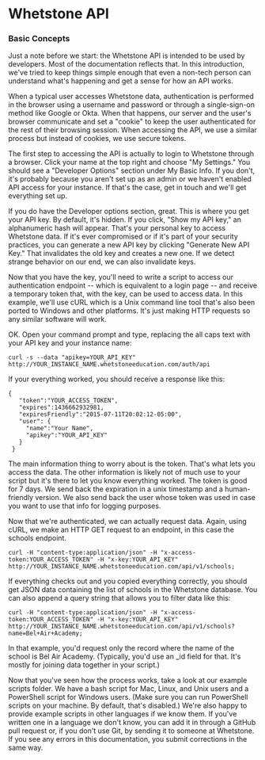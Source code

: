 # Whetstone API

### Basic Concepts 
Just a note before we start: the Whetstone API is intended to be used by developers. Most of the documentation reflects that. In this introduction, we've tried to keep things simple enough that even a non-tech person can understand what's happening and get a sense for how an API works. 

When a typical user accesses Whetstone data, authentication is performed in the browser using a username and password or through a single-sign-on method like Google or Okta.  When that happens, our server and the user's browser communicate and set a "cookie" to keep the user authenticated for the rest of their browsing session.  When accessing the API, we use a similar process but instead of cookies, we use secure tokens.  

The first step to accessing the API is actually to login to Whetstone through a browser.  Click your name at the top right and choose "My Settings."  You should see a "Developer Options" section under My Basic Info.  If you don't, it's probably because you aren't set up as an admin or we haven't enabled API access for your instance.  If that's the case, get in touch and we'll get everything set up.  

If you do have the Developer options section, great.  This is where you get your API key.  By default, it's hidden.  If you click, "Show my API key," an alphanumeric hash will appear.  That's your personal key to access Whetstone data.  If it's ever compromised or if it's part of your security practices, you can generate a new API key by clicking "Generate New API Key." That invalidates the old key and creates a new one.  If we detect strange behavior on our end, we can also invalidate keys. 

Now that you have the key, you'll need to write a script to access our authentication endpoint -- which is equivalent to a login page -- and receive a temporary token that, with the key, can be used to access data.  In this example, we'll use cURL which is a Unix command line tool that's also been ported to Windows and other platforms.  It's just making HTTP requests so any similar software will work.  

OK. Open your command prompt and type, replacing the all caps text with your API key and your instance name:
````
curl -s --data "apikey=YOUR_API_KEY" http://YOUR_INSTANCE_NAME.whetstoneeducation.com/auth/api
````
If your everything worked, you should receive a response like this:
````
{
   "token":"YOUR_ACCESS_TOKEN",
   "expires":1436662932981,
   "expiresFriendly":"2015-07-11T20:02:12-05:00",
   "user": {
     "name":"Your Name",
     "apikey":"YOUR_API_KEY"
   }
 }
````
The main information thing to worry about is the token. That's what lets you access the data.  The other information is likely not of much use to your script but it's there to let you know everything worked. The token is good for 7 days. We send back the expiration in a unix timestamp and a human-friendly version. We also send back the user whose token was used in case you want to use that info for logging purposes.

Now that we're authenticated, we can actually request data.  Again, using cURL, we make an HTTP GET request to an endpoint, in this case the schools endpoint.
````
curl -H "content-type:application/json" -H "x-access-token:YOUR_ACCESS_TOKEN" -H "x-key:YOUR_API_KEY"  http://YOUR_INSTANCE_NAME.whetstoneeducation.com/api/v1/schools;
````
If everything checks out and you copied everything correctly, you should get JSON data containing the list of schools in the Whetstone database.  You can also append a query string that allows you to filter data like this:
````
curl -H "content-type:application/json" -H "x-access-token:YOUR_ACCESS_TOKEN" -H "x-key:YOUR_API_KEY"  http://YOUR_INSTANCE_NAME.whetstoneeducation.com/api/v1/schools?name=Bel+Air+Academy;
````
In that example, you'd request only the record where the name of the school is Bel Air Academy.  (Typically, you'd use an _id field for that.  It's mostly for joining data together in your script.)

Now that you've seen how the process works, take a look at our example scripts folder. We have a bash script for Mac, Linux, and Unix users and a PowerShell script for Windows users.  (Make sure you can run PowerShell scripts on your machine. By default, that's disabled.)  We're also happy to provide example scripts in other languages if we know them. If you've written one in a language we don't know, you can add it in through a GitHub pull request or, if you don't use Git, by sending it to someone at Whetstone. If you see any errors in this documentation, you submit corrections in the same way.